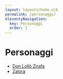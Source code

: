 ```yaml
---
layout: layouts/home.njk
permalink: /personaggi/
eleventyNavigation:
  key: Personaggi
  order: 1
---
```


# Personaggi

* [Don Lollò Zirafa](/personaggi/lollo)
* [Zalora](/personaggi/zalora/)
